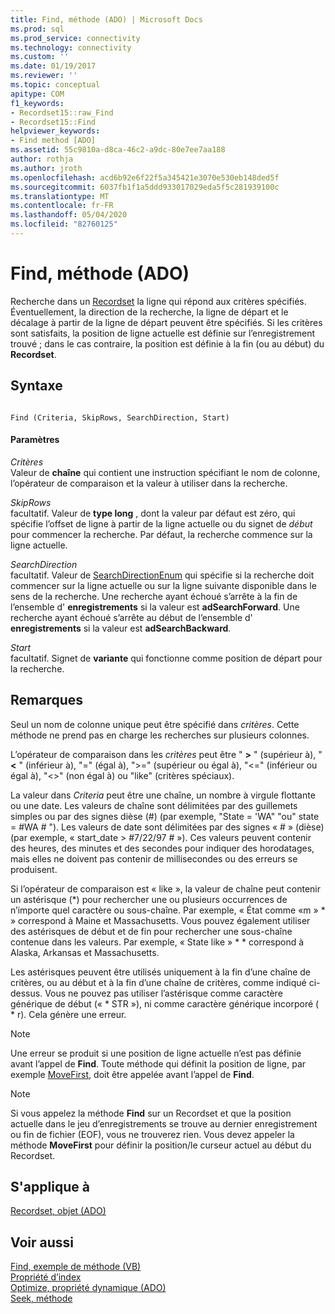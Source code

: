 ```yaml
---
title: Find, méthode (ADO) | Microsoft Docs
ms.prod: sql
ms.prod_service: connectivity
ms.technology: connectivity
ms.custom: ''
ms.date: 01/19/2017
ms.reviewer: ''
ms.topic: conceptual
apitype: COM
f1_keywords:
- Recordset15::raw_Find
- Recordset15::Find
helpviewer_keywords:
- Find method [ADO]
ms.assetid: 55c9810a-d8ca-46c2-a9dc-80e7ee7aa188
author: rothja
ms.author: jroth
ms.openlocfilehash: acd6b92e6f22f5a345421e3070e530eb148ded5f
ms.sourcegitcommit: 6037fb1f1a5ddd933017029eda5f5c281939100c
ms.translationtype: MT
ms.contentlocale: fr-FR
ms.lasthandoff: 05/04/2020
ms.locfileid: "82760125"
---
```

# <a name="find-method-ado"></a>Find, méthode (ADO)
Recherche dans un [Recordset](../../../ado/reference/ado-api/recordset-object-ado.md) la ligne qui répond aux critères spécifiés. Éventuellement, la direction de la recherche, la ligne de départ et le décalage à partir de la ligne de départ peuvent être spécifiés. Si les critères sont satisfaits, la position de ligne actuelle est définie sur l’enregistrement trouvé ; dans le cas contraire, la position est définie à la fin (ou au début) du **Recordset**.  
  
## <a name="syntax"></a>Syntaxe  
  
```  
  
Find (Criteria, SkipRows, SearchDirection, Start)  
```  
  
#### <a name="parameters"></a>Paramètres  
 *Critères*  
 Valeur de **chaîne** qui contient une instruction spécifiant le nom de colonne, l’opérateur de comparaison et la valeur à utiliser dans la recherche.  
  
 *SkipRows*  
 facultatif. Valeur de **type long** , dont la valeur par défaut est zéro, qui spécifie l’offset de ligne à partir de la ligne actuelle ou du signet de *début* pour commencer la recherche. Par défaut, la recherche commence sur la ligne actuelle.  
  
 *SearchDirection*  
 facultatif. Valeur de [SearchDirectionEnum](../../../ado/reference/ado-api/searchdirectionenum.md) qui spécifie si la recherche doit commencer sur la ligne actuelle ou sur la ligne suivante disponible dans le sens de la recherche. Une recherche ayant échoué s’arrête à la fin de l’ensemble d' **enregistrements** si la valeur est **adSearchForward**. Une recherche ayant échoué s’arrête au début de l’ensemble d' **enregistrements** si la valeur est **adSearchBackward**.  
  
 *Start*  
 facultatif. Signet de **variante** qui fonctionne comme position de départ pour la recherche.  
  
## <a name="remarks"></a>Remarques  
 Seul un nom de colonne unique peut être spécifié dans *critères*. Cette méthode ne prend pas en charge les recherches sur plusieurs colonnes.  
  
 L’opérateur de comparaison dans les *critères* peut être " **>** " (supérieur à), " **\<** " (inférieur à), "=" (égal à), ">=" (supérieur ou égal à), "<=" (inférieur ou égal à), "<>" (non égal à) ou "like" (critères spéciaux).  
  
 La valeur dans *Criteria* peut être une chaîne, un nombre à virgule flottante ou une date. Les valeurs de chaîne sont délimitées par des guillemets simples ou par des signes dièse (#) (par exemple, "State = 'WA" "ou" state = #WA # "). Les valeurs de date sont délimitées par des signes « # » (dièse) (par exemple, « start_date > #7/22/97 # »). Ces valeurs peuvent contenir des heures, des minutes et des secondes pour indiquer des horodatages, mais elles ne doivent pas contenir de millisecondes ou des erreurs se produisent.  
  
 Si l’opérateur de comparaison est « like », la valeur de chaîne peut contenir un astérisque (*) pour rechercher une ou plusieurs occurrences de n’importe quel caractère ou sous-chaîne. Par exemple, « État comme «m » \* » correspond à Maine et Massachusetts. Vous pouvez également utiliser des astérisques de début et de fin pour rechercher une sous-chaîne contenue dans les valeurs. Par exemple, « State like » \* \* correspond à Alaska, Arkansas et Massachusetts.  
  
 Les astérisques peuvent être utilisés uniquement à la fin d’une chaîne de critères, ou au début et à la fin d’une chaîne de critères, comme indiqué ci-dessus. Vous ne pouvez pas utiliser l’astérisque comme caractère générique de début (« * STR »), ni comme caractère générique incorporé ( \* r). Cela génère une erreur.  
  
> [!NOTE]
>  Une erreur se produit si une position de ligne actuelle n’est pas définie avant l’appel de **Find**. Toute méthode qui définit la position de ligne, par exemple [MoveFirst](../../../ado/reference/ado-api/movefirst-movelast-movenext-and-moveprevious-methods-ado.md), doit être appelée avant l’appel de **Find**.  
  
> [!NOTE]
>  Si vous appelez la méthode **Find** sur un Recordset et que la position actuelle dans le jeu d’enregistrements se trouve au dernier enregistrement ou fin de fichier (EOF), vous ne trouverez rien. Vous devez appeler la méthode **MoveFirst** pour définir la position/le curseur actuel au début du Recordset.  
  
## <a name="applies-to"></a>S'applique à  
 [Recordset, objet (ADO)](../../../ado/reference/ado-api/recordset-object-ado.md)  
  
## <a name="see-also"></a>Voir aussi  
 [Find, exemple de méthode (VB)](../../../ado/reference/ado-api/find-method-example-vb.md)   
 [Propriété d’index](../../../ado/reference/ado-api/index-property.md)   
 [Optimize, propriété dynamique (ADO)](../../../ado/reference/ado-api/optimize-property-dynamic-ado.md)   
 [Seek, méthode](../../../ado/reference/ado-api/seek-method.md)
